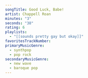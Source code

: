 ```yaml
---
songTitle: Good Luck, Babe!
artist: Chappell Roan
minutes: "3"
seconds: "38"
rating: 6
playlists:
  - "[[sounds pretty gay but okay]]"
favoritesTrackNumber:
primaryMusicGenre:
  - synthpop
  - pop rock
secondaryMusicGenre:
  - new wave
  - baroque pop
---
```

